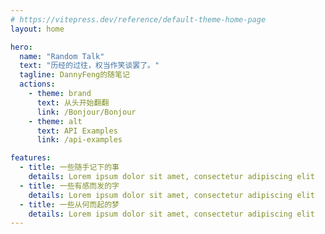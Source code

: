 ```yaml
---
# https://vitepress.dev/reference/default-theme-home-page
layout: home

hero:
  name: "Random Talk"
  text: "历经的过往，权当作笑谈罢了。"
  tagline: DannyFeng的随笔记
  actions:
    - theme: brand
      text: 从头开始翻翻
      link: /Bonjour/Bonjour
    - theme: alt
      text: API Examples
      link: /api-examples

features:
  - title: 一些随手记下的事
    details: Lorem ipsum dolor sit amet, consectetur adipiscing elit
  - title: 一些有感而发的字
    details: Lorem ipsum dolor sit amet, consectetur adipiscing elit
  - title: 一些从何而起的梦
    details: Lorem ipsum dolor sit amet, consectetur adipiscing elit
---
```


